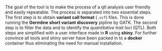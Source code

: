 The goal of the tool is to make the process of a qtl analysis user friendly and easily repeatable.
The process is separated into two essential steps. The first step is to obtain **variant call format**
(`.vcf`) files. This is done running the **Germline short variant discovery** pipline by GATK.
The second step is to filter the data and to identify the _quantitative trait loci_ (QTL).
Both steps are simplified with a user interface made in **R** using **shiny**. For further
convince all tools and shiny server have been packed in to a **docker** container thus
eliminating the need for manual installation.
